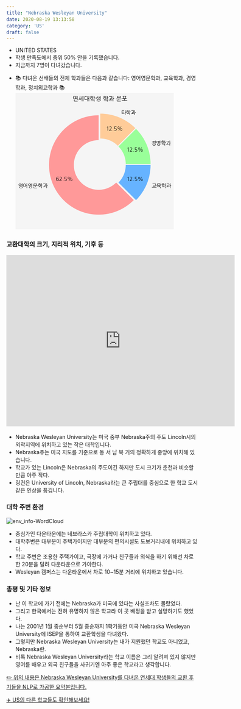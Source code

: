 ```yaml
---
title: "Nebraska Wesleyan University"
date: 2020-08-19 13:13:58
category: 'US'
draft: false
---
```



* UNITED STATES
* 학생 만족도에서 중위 50% 안을 기록했습니다.
* 지금까지 7명이 다녀갔습니다. 
- 📚 다녀온 선배들의 전체 학과들은 다음과 같습니다: 영어영문학과, 교육학과, 경영학과, 정치외교학과 📚
![department-info](../plots/US000119.png)
### 교환대학의 크기, 지리적 위치, 기후 등
<iframe
width="600"
height="450"
frameborder="0" style="border:0"
src="https://www.google.com/maps/embed/v1/place?key=AIzaSyC9e1AME-pVmWC4hBpFdu5S4dKzyepa3HQ&q=Nebraska+Wesleyan+University&center=40.8388083,-96.6474254&zoom=14" allowfullscreen>
</iframe>

* Nebraska Wesleyan University는 미국 중부 Nebraska주의 주도 Lincoln시의 외곽지역에 위치하고 있는 작은 대학입니다.
* Nebraska주는 미국 지도를 기준으로 동 서 남 북 거의 정확하게 중앙에 위치해 있습니다.
* 학교가 있는 Lincoln은 Nebraska의 주도이긴 하지만 도시 크기가 춘천과 비슷할 만큼 아주 작다.
* 링컨은 University of Lincoln, Nebraska라는 큰 주립대를 중심으로 한 학교 도시 같은 인상을 풍깁니다.


### 대학 주변 환경

![env_info-WordCloud](../univ_wordclouds_okt/env_info/US000119_env_info_okt.png)

* 중심가인 다운타운에는 네브라스카 주립대학이 위치하고 있다.
* 대학주변은 대부분이 주택가이지만 대부분의 편의시설도 도보거리내에 위치하고 있다.
* 학교 주변은 조용한 주택가이고, 극장에 가거나 친구들과 외식을 하기 위해선 차로 한 20분을 달려 다운타운으로 가야한다.
* Wesleyan 캠퍼스는 다운타운에서 차로 10~15분 거리에 위치하고 있습니다.


### 총평 및 기타 정보 
* 난 이 학교에 가기 전에는 Nebraska가 미국에 있다는 사실조차도 몰랐었다.
* 그리고 한국에서는 전혀 유명하지 않은 학교라 이 곳 배정을 받고 실망하기도 했었다.
* 나는 2001년 1월 중순부터 5월 중순까지 1학기동안 미국 Nebraska Wesleyan University에 ISEP을 통하여 교환학생을 다녀왔다.
* 그렇지만 Nebraska Wesleyan University는 내가 지원했던 학교도 아니었고, Nebraska란.
* 비록 Nebraska Wesleyan University라는 학교 이름은 그리 알려져 있지 않지만 영어를 배우고 외국 친구들을 사귀기엔 아주 좋은 학교라고 생각합니다.


[✏️ 위의 내용은 Nebraska Wesleyan University를 다녀온 연세대 학생들의 교환 후기들을 NLP로 가공한 요약본입니다.](http://oia.yonsei.ac.kr/partner/expReport.asp?ucode=US000119&bgbn=A)

[✈️ US의 다른 학교들도 확인해보세요!](https://yonsei-exchange.netlify.app/?category=US)
